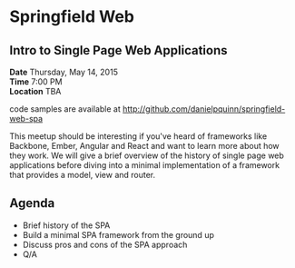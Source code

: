 # Springfield Web
## Intro to Single Page Web Applications

__Date__ Thursday, May 14, 2015  
__Time__ 7:00 PM  
__Location__ TBA  

code samples are available at http://github.com/danielpquinn/springfield-web-spa

This meetup should be interesting if you've heard of frameworks like Backbone, Ember, Angular and React and want to learn more about how they work. We will give a brief overview of the history of single page web applications before diving into a minimal implementation of a framework that provides a model, view and router.

## Agenda

* Brief history of the SPA
* Build a minimal SPA framework from the ground up
* Discuss pros and cons of the SPA approach
* Q/A